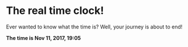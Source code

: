 # The real time clock!

Ever wanted to know what the time is? Well, your journey is about to end!

**The time is Nov 11, 2017, 19:05**